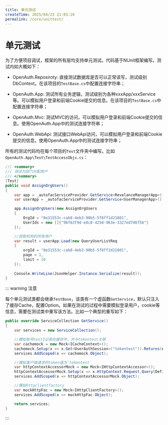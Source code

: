 ```yaml
---
title: 单元测试
createTime: 2025/04/23 21:03:10
permalink: /core/unittest/
---
```

# 单元测试

为了方便项目调试，框架的所有层均支持单元测试。代码基于NUnit框架编写。测试内如大概如下：

* OpenAuth.Reposiroty: 直接测试数据库是否可以正常读写，测试级别DbContext。在该项目的`TestBase.cs`中配置连接字符串；

* OpenAuth.App: 测试所有业务逻辑，测试级别为各种xxxApp/xxxService等。可以模拟用户登录和前端Cookie提交的信息。在该项目的`TestBase.cs`中配置连接字符串；

* OpenAuth.Mvc: 测试MVC的访问，可以模拟用户登录和前端Cookie提交的信息。使用OpenAuth.App中的测试连接字符串；

* OpenAuth.WebApi: 测试接口WebApi访问，可以模拟用户登录和前端Cookie提交的信息。使用OpenAuth.App中的测试连接字符串；

所有的测试代码均在每个项目的`Test`文件夹中编写。比如`OpenAuth.App\Test\TestAccessObjs.cs`：

```csharp
/// <summary>
/// 测试为部门分配用户
/// </summary>
[Test]
public void AssignOrgUsers()
{
    var app = _autofacServiceProvider.GetService<RevelanceManagerApp>();
    var userApp = _autofacServiceProvider.GetService<UserManagerApp>();

    app.AssignOrgUsers(new AssignOrgUsers
    {
        OrgId = "8e31553c-cab8-4eb3-90b5-5f8ff1d21801",
        UserIds = new []{"96f63f9d-e8c8-4258-963e-3327ed7d6f56"}
    });

    //获取机构的所有用户
    var result = userApp.Load(new QueryUserListReq
    {
        orgId = "8e31553c-cab8-4eb3-90b5-5f8ff1d21801",
        page = 1,
        limit = 10
    });
    
    Console.WriteLine(JsonHelper.Instance.Serialize(result));
}
```

::: warning 注意

每个单元测试类都会继承`TestBase`，该类有一个虚函数`GetService`，默认只注入了缓存Cache，配置Option。如果在测试的过程中需要模拟登录用户，cookie等信息，需要在测试类中重写该方法。比如一个典型的重写如下：

```csharp
public override ServiceCollection GetService()
{
    var services = new ServiceCollection();

    //模拟帐号test3记录在缓存中，并与tokentest关联
    var cachemock = new Mock<ICacheContext>();
    cachemock.Setup(x => x.Get<UserAuthSession>("tokentest")).Returns(new UserAuthSession { Account = "test3" });
    services.AddScoped(x => cachemock.Object);

    //模拟客户端请求的token值为`tokentest`
    var httpContextAccessorMock = new Mock<IHttpContextAccessor>();
    httpContextAccessorMock.Setup(x => x.HttpContext.Request.Query[Define.TOKEN_NAME]).Returns("tokentest");
    services.AddScoped(x => httpContextAccessorMock.Object);

    //模拟httpclientfactory
    var mockHttpFac = new Mock<IHttpClientFactory>();
    services.AddScoped(x => mockHttpFac.Object);

    return services;
}
```

:::


